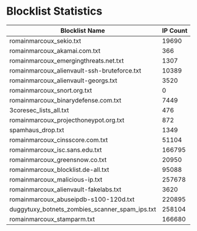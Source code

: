 # Blocklist Statistics
| Blocklist Name | IP Count |
|----|----|
| romainmarcoux_sekio.txt | 19690 |
| romainmarcoux_akamai.com.txt | 366 |
| romainmarcoux_emergingthreats.net.txt | 1307 |
| romainmarcoux_alienvault-ssh-bruteforce.txt | 10389 |
| romainmarcoux_alienvault-georgs.txt | 3520 |
| romainmarcoux_snort.org.txt | 0 |
| romainmarcoux_binarydefense.com.txt | 7449 |
| 3coresec_lists_all.txt | 476 |
| romainmarcoux_projecthoneypot.org.txt | 872 |
| spamhaus_drop.txt | 1349 |
| romainmarcoux_cinsscore.com.txt | 51104 |
| romainmarcoux_isc.sans.edu.txt | 166795 |
| romainmarcoux_greensnow.co.txt | 20950 |
| romainmarcoux_blocklist.de-all.txt | 95088 |
| romainmarcoux_malicious-ip.txt | 257678 |
| romainmarcoux_alienvault-fakelabs.txt | 3620 |
| romainmarcoux_abuseipdb-s100-120d.txt | 220895 |
| duggytuxy_botnets_zombies_scanner_spam_ips.txt | 258104 |
| romainmarcoux_stamparm.txt | 166680 |
